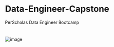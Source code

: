 # Data-Engineer-Capstone
PerScholas Data Engineer Bootcamp
#
![image](https://user-images.githubusercontent.com/10099786/221941008-035fc533-d702-42bf-b2a3-24d82d9d7e7a.png "MySql-Database")

